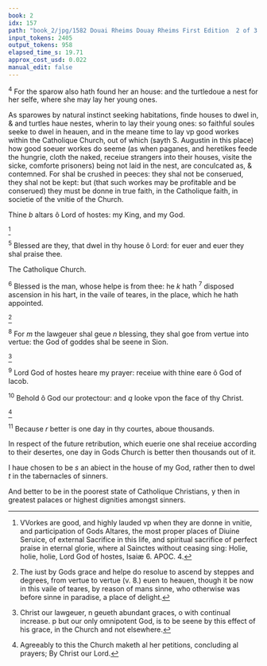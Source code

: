 ```yaml
---
book: 2
idx: 157
path: "book_2/jpg/1582 Douai Rheims Douay Rheims First Edition  2 of 3 1610 Old Testament.pdf-157.jpg"
input_tokens: 2405
output_tokens: 958
elapsed_time_s: 19.71
approx_cost_usd: 0.022
manual_edit: false
---
```

<sup>4</sup> For the sparow also hath found her an house: and the turtledoue a nest for her selfe, where she may lay her young ones.

<aside>As sparowes by natural instinct seeking habitations, finde houses to dwel in, & and turtles haue nestes, wherin to lay their young ones: so faithful soules seeke to dwel in heauen, and in the meane time to lay vp good workes within the Catholique Church, out of which (sayth S. Augustin in this place) how good soeuer workes do seeme (as when paganes, and heretikes feede the hungrie, cloth the naked, receiue strangers into their houses, visite the sicke, comforte prisoners) being not laid in the nest, are conculcated as, & contemned. For shal be crushed in peeces: they shal not be conserued, they shal not be kept: but (that such workes may be profitable and be conserued) they must be donne in true faith, in the Catholique faith, in societie of the vnitie of the Church.</aside>

Thine *b* altars ô Lord of hostes: my King, and my God.

[^1]

<sup>5</sup> Blessed are they, that dwel in thy house ô Lord: for euer and euer they shal praise thee.

<aside>The Catholique Church.</aside>

<sup>6</sup> Blessed is the man, whose helpe is from thee: he *k* hath <sup>7</sup> disposed ascension in his hart, in the vaile of teares, in the place, which he hath appointed.

[^2]

<sup>8</sup> For *m* the lawgeuer shal geue *n* blessing, they shal goe from vertue into vertue: the God of goddes shal be seene in Sion.

[^3]

<sup>9</sup> Lord God of hostes heare my prayer: receiue with thine eare ô God of Iacob.

<sup>10</sup> Behold ô God our protectour: and *q* looke vpon the face of thy Christ.

[^4]

<sup>11</sup> Because *r* better is one day in thy courtes, aboue thousands.

<aside>In respect of the future retribution, which euerie one shal receiue according to their desertes, one day in Gods Church is better then thousands out of it.</aside>

I haue chosen to be *s* an abiect in the house of my God, rather then to dwel *t* in the tabernacles of sinners.

<aside>And better to be in the poorest state of Catholique Christians, y then in greatest palaces or highest dignities amongst sinners.</aside>

[^1]: VVorkes are good, and highly lauded vp when they are donne in vnitie, and participation of Gods Altares, the most proper places of Diuine Seruice, of external Sacrifice in this life, and spiritual sacrifice of perfect praise in eternal glorie, where al Sainctes without ceasing sing: Holie, holie, holie, Lord God of hostes, Isaiæ 6. APOC. 4.

[^2]: The iust by Gods grace and helpe do resolue to ascend by steppes and degrees, from vertue to vertue (v. 8.) euen to heauen, though it be now in this vaile of teares, by reason of mans sinne, who otherwise was before sinne in paradise, a place of delight.

[^3]: Christ our lawgeuer, n geueth abundant graces, o with continual increase. p but our only omnipotent God, is to be seene by this effect of his grace, in the Church and not elsewhere.

[^4]: Agreeably to this the Church maketh al her petitions, concluding al prayers; By Christ our Lord.